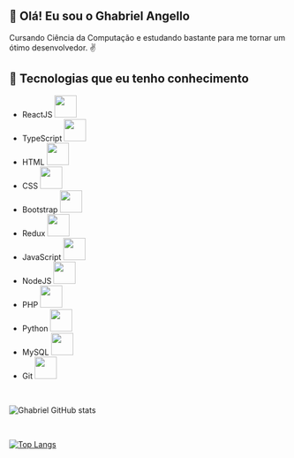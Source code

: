 
## 👋 Olá! Eu sou o Ghabriel Angello


<p>Cursando Ciência da Computação e estudando bastante para me tornar um ótimo desenvolvedor. ✌</p>

## 🚀 Tecnologias que eu tenho conhecimento

- ReactJS <img aling="center" src="https://img.shields.io/badge/React-20232A?style=for-the-badge&logo=react&logoColor=61DAFB" width="40">
- TypeScript <img src="https://img.shields.io/badge/TypeScript-007ACC?style=for-the-badge&logo=typescript&logoColor=white" width="40">
- HTML <img src="https://img.shields.io/badge/HTML5-E34F26?style=for-the-badge&logo=html5&logoColor=white" width="40">
- CSS <img src="https://img.shields.io/badge/CSS3-1572B6?style=for-the-badge&logo=css3&logoColor=white" width="40">
- Bootstrap <img src="https://img.shields.io/badge/Bootstrap-563D7C?style=for-the-badge&logo=bootstrap&logoColor=white" width="40">
- Redux <img src="https://img.shields.io/badge/ Redux-593D88?style=for-the-badge&logo=redux&logoColor=white" width="40">
- JavaScript <img src="https://img.shields.io/badge/JavaScript-F7DF1E?style=for-the-badge&logo=javascript&logoColor=black" width="40">
- NodeJS <img src="https://img.shields.io/badge/Node.js-43853D?style=for-the-badge&logo=node.js&logoColor=white" width="40">
- PHP <img src="https://img.shields.io/badge/PHP-777BB4?style=for-the-badge&logo=php&logoColor=white" width="40">
- Python <img src="https://img.shields.io/badge/Python-14354C?style=for-the-badge&logo=python&logoColor=white" width="40">
- MySQL <img src="https://img.shields.io/badge/MySQL-005C84?style=for-the-badge&logo=mysql&logoColor=white" width="40">
- Git <img src="https://img.shields.io/badge/GIT-E44C30?style=for-the-badge&logo=git&logoColor=white" width="40">


</br>

![Ghabriel GitHub stats](https://github-readme-stats.vercel.app/api?username=GhabrielAngello&show_icons=true&theme=tokyonight)

</br>

[![Top Langs](https://github-readme-stats.vercel.app/api/top-langs/?username=anuraghazra&hide_progress=true)](https://github.com/anuraghazra/github-readme-stats)
